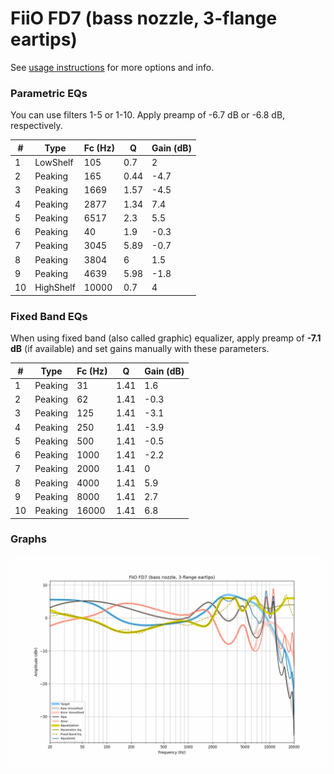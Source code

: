 # FiiO FD7 (bass nozzle, 3-flange eartips)
See [usage instructions](https://github.com/jaakkopasanen/AutoEq#usage) for more options and info.

### Parametric EQs
You can use filters 1-5 or 1-10. Apply preamp of -6.7 dB or -6.8 dB, respectively.

|   # | Type      |   Fc (Hz) |    Q |   Gain (dB) |
|-----|-----------|-----------|------|-------------|
|   1 | LowShelf  |       105 | 0.7  |         2   |
|   2 | Peaking   |       165 | 0.44 |        -4.7 |
|   3 | Peaking   |      1669 | 1.57 |        -4.5 |
|   4 | Peaking   |      2877 | 1.34 |         7.4 |
|   5 | Peaking   |      6517 | 2.3  |         5.5 |
|   6 | Peaking   |        40 | 1.9  |        -0.3 |
|   7 | Peaking   |      3045 | 5.89 |        -0.7 |
|   8 | Peaking   |      3804 | 6    |         1.5 |
|   9 | Peaking   |      4639 | 5.98 |        -1.8 |
|  10 | HighShelf |     10000 | 0.7  |         4   |

### Fixed Band EQs
When using fixed band (also called graphic) equalizer, apply preamp of **-7.1 dB** (if available) and set gains manually with these parameters.

|   # | Type    |   Fc (Hz) |    Q |   Gain (dB) |
|-----|---------|-----------|------|-------------|
|   1 | Peaking |        31 | 1.41 |         1.6 |
|   2 | Peaking |        62 | 1.41 |        -0.3 |
|   3 | Peaking |       125 | 1.41 |        -3.1 |
|   4 | Peaking |       250 | 1.41 |        -3.9 |
|   5 | Peaking |       500 | 1.41 |        -0.5 |
|   6 | Peaking |      1000 | 1.41 |        -2.2 |
|   7 | Peaking |      2000 | 1.41 |         0   |
|   8 | Peaking |      4000 | 1.41 |         5.9 |
|   9 | Peaking |      8000 | 1.41 |         2.7 |
|  10 | Peaking |     16000 | 1.41 |         6.8 |

### Graphs
![](./FiiO%20FD7%20(bass%20nozzle,%203-flange%20eartips).png)
